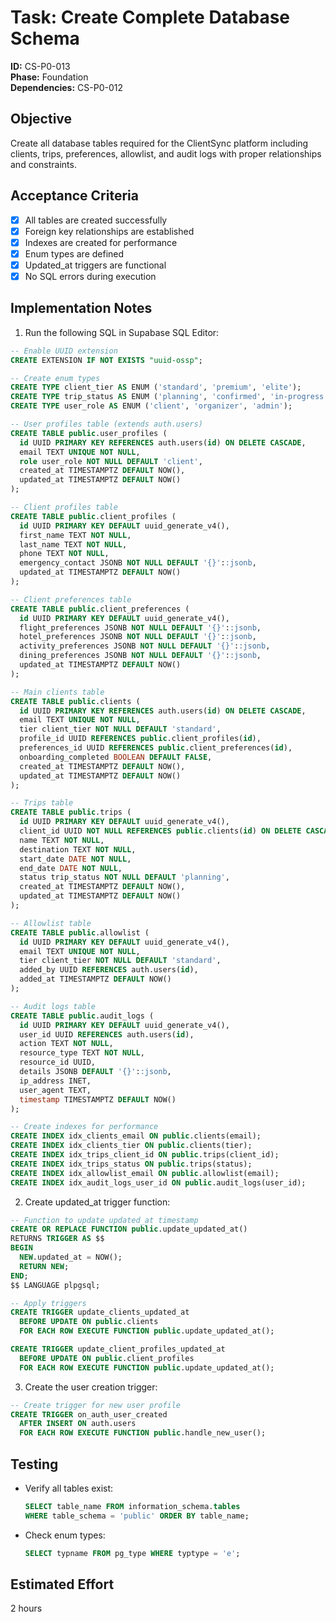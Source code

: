 # Task: Create Complete Database Schema

**ID:** CS-P0-013  
**Phase:** Foundation  
**Dependencies:** CS-P0-012

## Objective
Create all database tables required for the ClientSync platform including clients, trips, preferences, allowlist, and audit logs with proper relationships and constraints.

## Acceptance Criteria
- [x] All tables are created successfully
- [x] Foreign key relationships are established
- [x] Indexes are created for performance
- [x] Enum types are defined
- [x] Updated_at triggers are functional
- [x] No SQL errors during execution

## Implementation Notes
1. Run the following SQL in Supabase SQL Editor:

```sql
-- Enable UUID extension
CREATE EXTENSION IF NOT EXISTS "uuid-ossp";

-- Create enum types
CREATE TYPE client_tier AS ENUM ('standard', 'premium', 'elite');
CREATE TYPE trip_status AS ENUM ('planning', 'confirmed', 'in-progress', 'completed');
CREATE TYPE user_role AS ENUM ('client', 'organizer', 'admin');

-- User profiles table (extends auth.users)
CREATE TABLE public.user_profiles (
  id UUID PRIMARY KEY REFERENCES auth.users(id) ON DELETE CASCADE,
  email TEXT UNIQUE NOT NULL,
  role user_role NOT NULL DEFAULT 'client',
  created_at TIMESTAMPTZ DEFAULT NOW(),
  updated_at TIMESTAMPTZ DEFAULT NOW()
);

-- Client profiles table
CREATE TABLE public.client_profiles (
  id UUID PRIMARY KEY DEFAULT uuid_generate_v4(),
  first_name TEXT NOT NULL,
  last_name TEXT NOT NULL,
  phone TEXT NOT NULL,
  emergency_contact JSONB NOT NULL DEFAULT '{}'::jsonb,
  updated_at TIMESTAMPTZ DEFAULT NOW()
);

-- Client preferences table
CREATE TABLE public.client_preferences (
  id UUID PRIMARY KEY DEFAULT uuid_generate_v4(),
  flight_preferences JSONB NOT NULL DEFAULT '{}'::jsonb,
  hotel_preferences JSONB NOT NULL DEFAULT '{}'::jsonb,
  activity_preferences JSONB NOT NULL DEFAULT '{}'::jsonb,
  dining_preferences JSONB NOT NULL DEFAULT '{}'::jsonb,
  updated_at TIMESTAMPTZ DEFAULT NOW()
);

-- Main clients table
CREATE TABLE public.clients (
  id UUID PRIMARY KEY REFERENCES auth.users(id) ON DELETE CASCADE,
  email TEXT UNIQUE NOT NULL,
  tier client_tier NOT NULL DEFAULT 'standard',
  profile_id UUID REFERENCES public.client_profiles(id),
  preferences_id UUID REFERENCES public.client_preferences(id),
  onboarding_completed BOOLEAN DEFAULT FALSE,
  created_at TIMESTAMPTZ DEFAULT NOW(),
  updated_at TIMESTAMPTZ DEFAULT NOW()
);

-- Trips table
CREATE TABLE public.trips (
  id UUID PRIMARY KEY DEFAULT uuid_generate_v4(),
  client_id UUID NOT NULL REFERENCES public.clients(id) ON DELETE CASCADE,
  name TEXT NOT NULL,
  destination TEXT NOT NULL,
  start_date DATE NOT NULL,
  end_date DATE NOT NULL,
  status trip_status NOT NULL DEFAULT 'planning',
  created_at TIMESTAMPTZ DEFAULT NOW(),
  updated_at TIMESTAMPTZ DEFAULT NOW()
);

-- Allowlist table
CREATE TABLE public.allowlist (
  id UUID PRIMARY KEY DEFAULT uuid_generate_v4(),
  email TEXT UNIQUE NOT NULL,
  tier client_tier NOT NULL DEFAULT 'standard',
  added_by UUID REFERENCES auth.users(id),
  added_at TIMESTAMPTZ DEFAULT NOW()
);

-- Audit logs table
CREATE TABLE public.audit_logs (
  id UUID PRIMARY KEY DEFAULT uuid_generate_v4(),
  user_id UUID REFERENCES auth.users(id),
  action TEXT NOT NULL,
  resource_type TEXT NOT NULL,
  resource_id UUID,
  details JSONB DEFAULT '{}'::jsonb,
  ip_address INET,
  user_agent TEXT,
  timestamp TIMESTAMPTZ DEFAULT NOW()
);

-- Create indexes for performance
CREATE INDEX idx_clients_email ON public.clients(email);
CREATE INDEX idx_clients_tier ON public.clients(tier);
CREATE INDEX idx_trips_client_id ON public.trips(client_id);
CREATE INDEX idx_trips_status ON public.trips(status);
CREATE INDEX idx_allowlist_email ON public.allowlist(email);
CREATE INDEX idx_audit_logs_user_id ON public.audit_logs(user_id);
```

2. Create updated_at trigger function:
```sql
-- Function to update updated_at timestamp
CREATE OR REPLACE FUNCTION public.update_updated_at()
RETURNS TRIGGER AS $$
BEGIN
  NEW.updated_at = NOW();
  RETURN NEW;
END;
$$ LANGUAGE plpgsql;

-- Apply triggers
CREATE TRIGGER update_clients_updated_at
  BEFORE UPDATE ON public.clients
  FOR EACH ROW EXECUTE FUNCTION public.update_updated_at();

CREATE TRIGGER update_client_profiles_updated_at
  BEFORE UPDATE ON public.client_profiles
  FOR EACH ROW EXECUTE FUNCTION public.update_updated_at();
```

3. Create the user creation trigger:
```sql
-- Create trigger for new user profile
CREATE TRIGGER on_auth_user_created
  AFTER INSERT ON auth.users
  FOR EACH ROW EXECUTE FUNCTION public.handle_new_user();
```

## Testing
- Verify all tables exist: 
  ```sql
  SELECT table_name FROM information_schema.tables 
  WHERE table_schema = 'public' ORDER BY table_name;
  ```
- Check enum types:
  ```sql
  SELECT typname FROM pg_type WHERE typtype = 'e';
  ```

## Estimated Effort
2 hours